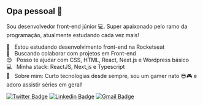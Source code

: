 ## Opa pessoal 👋

Sou desenvolvedor front-end júnior :computer:. Super apaixonado pelo ramo da programação, atualmente estudando cada vez mais!

 :rocket:  &nbsp; Estou estudando desenvolvimento front-end na Rocketseat
 <br/> :purple_heart: &nbsp; Buscando colaborar com projetos em Front-end
 <br/> :blush: &nbsp; Posso te ajudar com CSS, HTML, React, Next.js e Wordpress básico
 <br/> :computer: &nbsp; Minha stack: ReactJS, Next,js e Typescript
 <br/> 💬  &nbsp; Sobre mim: Curto tecnologias desde sempre, sou um gamer nato 😎🎮 e adoro assistir séries em geral!

<!-- Social Networks -->
 [![Twitter Badge](https://img.shields.io/badge/-Twitter-6633cc?style=flat-square&labelColor=6633cc&logo=twitter&logoColor=white&link=https://twitter.com/dieegosf)](https://twitter.com/MikeraOn)
[![Linkedin Badge](https://img.shields.io/badge/-Linkedin-6633cc?style=flat-square&logo=Linkedin&logoColor=white&link=https://www.linkedin.com/in/mike-fernando3g)](https://www.linkedin.com/in/mike-fernando3g/)
[![Gmail Badge](https://img.shields.io/badge/-Gmail-6633cc?style=flat-square&logo=Gmail&logoColor=white&link=mailto:tnsmikera@gmail.com)](mailto:tnsmikera@gmail.com)


